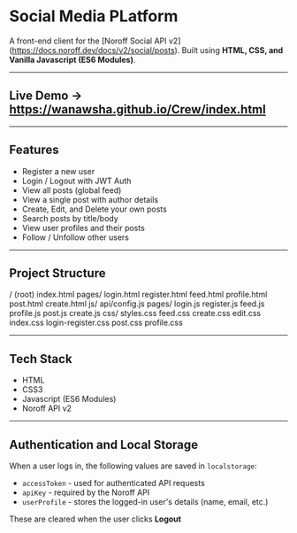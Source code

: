 # Social Media PLatform

A front-end client for the [Noroff Social API v2] (https://docs.noroff.dev/docs/v2/social/posts).
Built using **HTML, CSS, and Vanilla Javascript (ES6 Modules)**.

---

## Live Demo -> https://wanawsha.github.io/Crew/index.html 

---

## Features
- Register a new user  
- Login / Logout with JWT Auth  
- View all posts (global feed)  
- View a single post with author details  
- Create, Edit, and Delete your own posts  
- Search posts by title/body  
- View user profiles and their posts  
- Follow / Unfollow other users 

---

## Project Structure
/ (root)
index.html
pages/
  login.html
  register.html
  feed.html
  profile.html
  post.html
  create.html
js/
  api/config.js
  pages/
    login.js
    register.js
    feed.js
    profile.js
    post.js
    create.js
css/
  styles.css
  feed.css
  create.css
  edit.css
  index.css
  login-register.css
  post.css
  profile.css

---

## Tech Stack
- HTML
- CSS3
- Javascript (ES6 Modules)
- Noroff API v2

---

## Authentication and Local Storage
When a user logs in, the following values are saved in `localstorage`:
- `accessToken` - used for authenticated API requests
- `apiKey` - required by the Noroff API
- `userProfile` - stores the logged-in user's details (name, email, etc.)

These are cleared when the user clicks **Logout**
